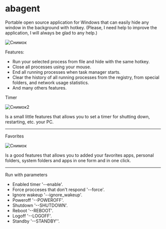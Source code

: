 # abagent
Portable open source application for Windows that can easily hide any window in the background with hotkey.
(Please, I need help to improve the application, I will always be glad to any help.)


![Снимок](https://github.com/user-attachments/assets/cac1d80a-9e0f-46cb-aba9-23f8ef947d92)



Features:
* Run your selected process from file and hide with the same hotkey.
* Close all processes using your mouse.
* End all running processes when task manager starts.
* Clear the history of all running processes from the registry, from special folders, and network usage statistics.
* And many others features.

Timer

![Снимок2](https://github.com/gorbatiiivan/abagent/assets/84850541/97c22ea2-3e0b-4e84-a8fc-1e918be3ed75)


Is a small little features that allows you to set a timer for shutting down, restarting, etc. your PC.

------------------------------------------------------------------------------------------------------

Favorites

![Снимок](https://github.com/user-attachments/assets/10eb8a0e-8c95-48e5-83d6-a8656f60f58e)



Is a good features that allows you to added your favorites apps, personal folders, system folders and 
apps in one form and in one click.

------------------------------------------------------------------------------------------------------

Run with parameters
-    Enabled timer '--enable'.
-    Force procceses that don't respond '--force'.
-    Ignore wakeup '--ignore_wakeup'.
-    Poweroff '--POWEROFF'.
-    Shutdown '--SHUTDOWN'.
-    Reboot '--REBOOT'.
-    Logoff '--LOGOFF'.
-    Standby '--STANDBY''.
